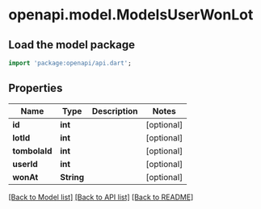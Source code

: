 # openapi.model.ModelsUserWonLot

## Load the model package
```dart
import 'package:openapi/api.dart';
```

## Properties
Name | Type | Description | Notes
------------ | ------------- | ------------- | -------------
**id** | **int** |  | [optional] 
**lotId** | **int** |  | [optional] 
**tombolaId** | **int** |  | [optional] 
**userId** | **int** |  | [optional] 
**wonAt** | **String** |  | [optional] 

[[Back to Model list]](../README.md#documentation-for-models) [[Back to API list]](../README.md#documentation-for-api-endpoints) [[Back to README]](../README.md)


